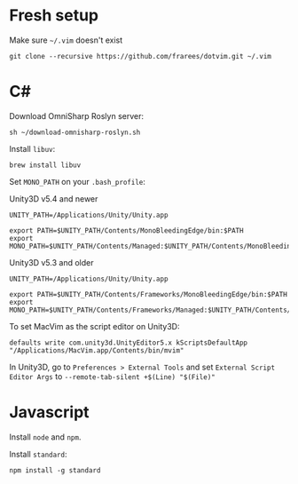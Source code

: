 # Fresh setup

Make sure `~/.vim` doesn't exist

```
git clone --recursive https://github.com/frarees/dotvim.git ~/.vim
```

# C#

Download OmniSharp Roslyn server:

```
sh ~/download-omnisharp-roslyn.sh
```

Install `libuv`:

```
brew install libuv
```

Set `MONO_PATH` on your `.bash_profile`:

Unity3D v5.4 and newer

```
UNITY_PATH=/Applications/Unity/Unity.app

export PATH=$UNITY_PATH/Contents/MonoBleedingEdge/bin:$PATH
export MONO_PATH=$UNITY_PATH/Contents/Managed:$UNITY_PATH/Contents/MonoBleedingEdge/lib/mono/4.5:$UNITY_PATH/Contents/Mono/lib/mono/2.0
```

Unity3D v5.3 and older

```
UNITY_PATH=/Applications/Unity/Unity.app

export PATH=$UNITY_PATH/Contents/Frameworks/MonoBleedingEdge/bin:$PATH
export MONO_PATH=$UNITY_PATH/Contents/Frameworks/Managed:$UNITY_PATH/Contents/Frameworks/MonoBleedingEdge/lib/mono/4.5
```

To set MacVim as the script editor on Unity3D:

```
defaults write com.unity3d.UnityEditor5.x kScriptsDefaultApp "/Applications/MacVim.app/Contents/bin/mvim"
```

In Unity3D, go to `Preferences > External Tools` and set `External Script Editor Args` to `--remote-tab-silent +$(Line) "$(File)"`

# Javascript

Install `node` and `npm`.

Install `standard`:

```
npm install -g standard
```
